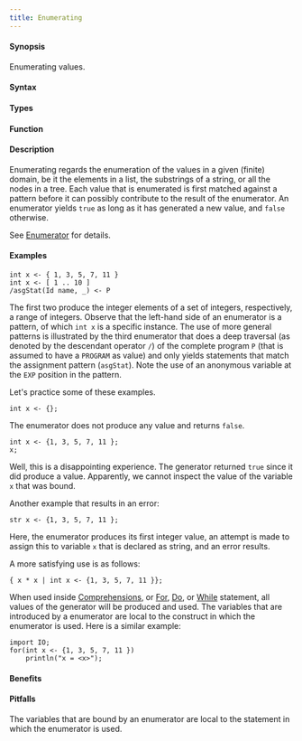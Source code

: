 ```yaml
---
title: Enumerating
---
```


#### Synopsis

Enumerating values.

#### Syntax

#### Types

#### Function

#### Description

Enumerating regards the enumeration of the values in a given (finite) domain, be it the elements in a list, the substrings of a string, 
or all the nodes in a tree. 
Each value that is enumerated is first matched against a pattern before it can possibly contribute to the result of 
the enumerator. An enumerator yields `true` as long as it has generated a new value, and `false` otherwise.

See [Enumerator]((Rascal:Boolean-Enumerator)) for details.

#### Examples

```rascal
int x <- { 1, 3, 5, 7, 11 }
int x <- [ 1 .. 10 ]
/asgStat(Id name, _) <- P
```

The first two produce the integer elements of a set of integers, respectively, a range of integers. 
Observe that the left-hand side of an enumerator is a pattern, of which `int x` is a specific instance. 
The use of more general patterns is illustrated by the third enumerator that does a deep traversal 
(as denoted by the descendant operator `/`) of the complete program `P` (that is assumed to have a 
`PROGRAM` as value) and only yields statements that match the assignment pattern (`asgStat`).
Note the use of an anonymous variable at the `EXP` position in the pattern.

Let's practice some of these examples.

```rascal-shell
int x <- {};
```
The enumerator does not produce any value and returns `false`.

```rascal-shell,error
int x <- {1, 3, 5, 7, 11 };
x;
```
Well, this is a disappointing experience. The generator returned `true` since it did produce a value.
Apparently, we cannot inspect the value of the variable `x` that was bound.

Another example that results in an error:
```rascal-shell,error
str x <- {1, 3, 5, 7, 11 };
```
Here, the enumerator produces its first integer value, an attempt is made to assign this to variable `x` that is declared as string,
and an error results.

A more satisfying use is as follows:
```rascal-shell
{ x * x | int x <- {1, 3, 5, 7, 11 }};
```
When used inside [Comprehensions]((Rascal:Expressions-Comprehensions)), 
or [For]((Rascal:Statements-For)), [Do]((Rascal:Statements-Do)), or [While]((Rascal:Statements-While)) 
statement, all values of the generator will be produced and used.
The variables that are introduced by a enumerator are local to the construct in which the enumerator is used.
Here is a similar example:
```rascal-shell
import IO;
for(int x <- {1, 3, 5, 7, 11 })
    println("x = <x>");
```

#### Benefits

#### Pitfalls

The variables that are bound by an enumerator are local to the statement in which the enumerator is used.

